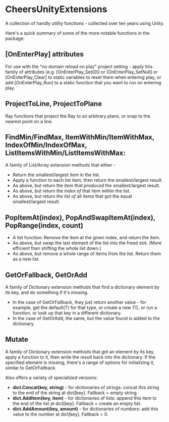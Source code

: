 # CheersUnityExtensions
A collection of handly utility functions - collected over ten years using Unity.

Here's a quick summary of some of the more notable functions in the package:

## [OnEnterPlay] attributes

For use with the "no domain reload on play" project setting - apply this family of attributes (e.g. [OnEnterPlay_Set(0)] or [OnEnterPlay_SetNull] or [OnEnterPlay_Clear] to static variables to reset them when entering play, or add [OnEnterPlay_Run] to a static function that you want to run on entering play.

## ProjectToLine, ProjectToPlane

Ray functions that project the Ray to an arbitrary plane, or snap to the nearest point on a line.

## FindMin/FindMax, ItemWithMin/ItemWithMax, IndexOfMin/IndexOfMax, ListItemsWithMin/ListItemsWithMax:
A family of List/Array extension methods that either -
   - Return the smallest/largest item in the list.
   - Apply a function to each list item, then return the smallest/largest result.
   - As above, but return the *item that produced* the smallest/largest result.
   - As above, but return the *index of* that item within the list.
   - As above, but return *the list of* all items that got the equal smallest/largest result.
   
## PopItemAt(index), PopAndSwapItemAt(index), PopRange(index, count)
   - A list function: Remove the item at the given index, and return the item.
   - As above, but swap the last element of the list into the freed slot. (More efficient than shifting the whole list down.)
   - As above, but remove a whole range of items from the list. Return them as a new list.

## GetOrFallback, GetOrAdd
A family of Dictionary extension methods that find a dictionary element by its key, and do something if it's missing.
   - In the case of GetOrFallback, they just return another value - for example, get the default(T) for that type, or create a new T(), or run a function, or look up that key in a different dictionary.
   - In the case of GetOrAdd, the same, but the value found is added to the dictionary.

## Mutate
A family of Dictionary extension methods that get an element by its key, apply a function to it, then write the result back into the dictionary. If the specified element is missing, there's a range of options for initializing it, similar to GetOrFallback.

Also offers a variety of specialized versions:
   - **dict.Concat(key, string)** - for dictionaries of strings: concat this string to the end of the string at dict[key]. Fallback = empty string.
   - **dict.AddItem(key, item)** - for dictionaries of lists: append this item to the end of the list at dict[key]. Fallback = create an empty list.
   - **dict.AddAmount(key, amount)** - for dictionaries of numbers: add this value to the number at dict[key]. Fallback = 0.
